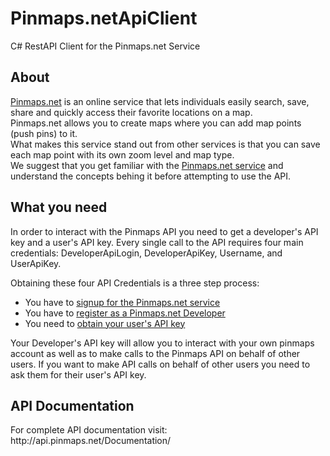 Pinmaps.netApiClient
====================

C# RestAPI Client for the Pinmaps.net Service

<h2>About</h2>
<p>
<a href="http://www.pinmaps.net/">Pinmaps.net</a> is an online service that lets individuals easily search, save, share 
and quickly access their favorite locations on a map.<br /> 
Pinmaps.net allows you to create maps where you can add map points (push pins) to it.<br /> 
What makes this service stand out from other services is that you can save each map point with its own zoom level 
and map type.<br /> 
We suggest that you get familiar with the <a href="http://www.pinmaps.net/">Pinmaps.net service</a> and understand the concepts behing it before attempting to use the API.
</p>

<h2>What you need</h2>
<p>
In order to interact with the Pinmaps API you need to get a developer's API key and a user's API key. Every single 
call to the API requires four main credentials:
DeveloperApiLogin, DeveloperApiKey, Username, and UserApiKey.
</p>

Obtaining these four API Credentials is a three step process:
<ul>
  <li>You have to <a href="http://www.pinmaps.net/Login/CreateUser.aspx">signup for the Pinmaps.net service</a> </li>
  <li>You have to <a rel="nofollow" href="http://www.pinmaps.net/Users/DeveloperApi.aspx">register as a Pinmaps.net Developer</a> </li>
  <li>You need to <a rel="nofollow" href="http://www.pinmaps.net/Users/User_ApiKey.aspx"> obtain your user's API key</a> </li>
</ul>
Your Developer's API key will allow you to interact with your own pinmaps account as well as to make calls to the Pinmaps API on behalf of other users. If you want to make API calls on behalf of other users you need to ask them for their user's API key.


<h2>API Documentation</h2>
For complete API documentation visit:  http://api.pinmaps.net/Documentation/

